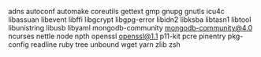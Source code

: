 adns
autoconf
automake
coreutils
gettext
gmp
gnupg
gnutls
icu4c
libassuan
libevent
libffi
libgcrypt
libgpg-error
libidn2
libksba
libtasn1
libtool
libunistring
libusb
libyaml
mongodb-community
mongodb-community@4.0
ncurses
nettle
node
npth
openssl
openssl@1.1
p11-kit
pcre
pinentry
pkg-config
readline
ruby
tree
unbound
wget
yarn
zlib
zsh
